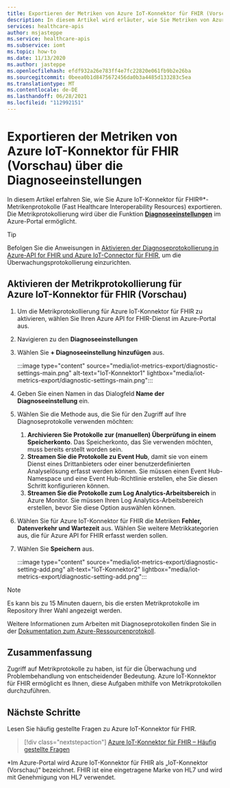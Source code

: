 ```yaml
---
title: Exportieren der Metriken von Azure IoT-Konnektor für FHIR (Vorschau) über die Diagnoseeinstellungen
description: In diesem Artikel wird erläuter, wie Sie Metriken von Azure IoT-Konnektor für FHIR (Vorschau) über die Diagnoseeinstellungen exportieren.
services: healthcare-apis
author: msjasteppe
ms.service: healthcare-apis
ms.subservice: iomt
ms.topic: how-to
ms.date: 11/13/2020
ms.author: jasteppe
ms.openlocfilehash: efdf932a26e783ff4e7fc22820e061fb9b2e26ba
ms.sourcegitcommit: 0beea0b1d8475672456da0b3a4485d133283c5ea
ms.translationtype: MT
ms.contentlocale: de-DE
ms.lasthandoff: 06/28/2021
ms.locfileid: "112992151"
---
```

# <a name="export-azure-iot-connector-for-fhir-preview-metrics-through-diagnostic-settings"></a>Exportieren der Metriken von Azure IoT-Konnektor für FHIR (Vorschau) über die Diagnoseeinstellungen

In diesem Artikel erfahren Sie, wie Sie Azure IoT-Konnektor für FHIR&#174;*-Metrikenprotokolle (Fast Healthcare Interoperability Resources) exportieren. Die Metrikprotokollierung wird über die Funktion [**Diagnoseeinstellungen**](../../azure-monitor/essentials/diagnostic-settings.md) im Azure-Portal ermöglicht. 

> [!TIP]
> Befolgen Sie die Anweisungen in [Aktivieren der Diagnoseprotokollierung in Azure-API for FHIR und Azure IoT-Connector für FHIR](enable-diagnostic-logging.md#enable-diagnostic-logging-in-azure-api-for-fhir), um die Überwachungsprotokollierung einzurichten.

## <a name="enable-metrics-logging-for-the-azure-iot-connector-for-fhir-preview"></a>Aktivieren der Metrikprotokollierung für Azure IoT-Konnektor für FHIR (Vorschau)
1. Um die Metrikprotokollierung für Azure IoT-Konnektor für FHIR zu aktivieren, wählen Sie Ihren Azure API for FHIR-Dienst im Azure-Portal aus. 

2. Navigieren zu den **Diagnoseeinstellungen** 

3. Wählen Sie **+ Diagnoseeinstellung hinzufügen**  aus.

   :::image type="content" source="media/iot-metrics-export/diagnostic-settings-main.png" alt-text="IoT-Konnektor1" lightbox="media/iot-metrics-export/diagnostic-settings-main.png"::: 

4. Geben Sie einen Namen in das Dialogfeld **Name der Diagnoseeinstellung** ein.

5. Wählen Sie die Methode aus, die Sie für den Zugriff auf Ihre Diagnoseprotokolle verwenden möchten:

    1. **Archivieren Sie Protokolle zur (manuellen) Überprüfung in einem Speicherkonto**. Das Speicherkonto, das Sie verwenden möchten, muss bereits erstellt worden sein.
    2. **Streamen Sie die Protokolle zu Event Hub**, damit sie von einem Dienst eines Drittanbieters oder einer benutzerdefinierten Analyselösung erfasst werden können. Sie müssen einen Event Hub-Namespace und eine Event Hub-Richtlinie erstellen, ehe Sie diesen Schritt konfigurieren können.
    3. **Streamen Sie die Protokolle zum Log Analytics-Arbeitsbereich** in Azure Monitor. Sie müssen Ihren Log Analytics-Arbeitsbereich erstellen, bevor Sie diese Option auswählen können.

6. Wählen Sie für Azure IoT-Konnektor für FHIR die Metriken **Fehler, Datenverkehr und Wartezeit** aus.  Wählen Sie weitere Metrikkategorien aus, die für Azure API for FHIR erfasst werden sollen.

7. Wählen Sie **Speichern** aus.

   :::image type="content" source="media/iot-metrics-export/diagnostic-setting-add.png" alt-text="IoT-Konnektor2" lightbox="media/iot-metrics-export/diagnostic-setting-add.png":::

> [!Note] 
> Es kann bis zu 15 Minuten dauern, bis die ersten Metrikprotokolle im Repository Ihrer Wahl angezeigt werden.  
 
Weitere Informationen zum Arbeiten mit Diagnoseprotokollen finden Sie in der [Dokumentation zum Azure-Ressourcenprotokoll](../../azure-monitor/essentials/platform-logs-overview.md).

## <a name="conclusion"></a>Zusammenfassung 
Zugriff auf Metrikprotokolle zu haben, ist für die Überwachung und Problembehandlung von entscheidender Bedeutung.  Azure IoT-Konnektor für FHIR ermöglicht es Ihnen, diese Aufgaben mithilfe von Metrikprotokollen durchzuführen. 

## <a name="next-steps"></a>Nächste Schritte

Lesen Sie häufig gestellte Fragen zu Azure IoT-Konnektor für FHIR.

>[!div class="nextstepaction"]
>[Azure IoT-Konnektor für FHIR – Häufig gestellte Fragen](fhir-faq.yml)

*Im Azure-Portal wird Azure IoT-Konnektor für FHIR als „IoT-Konnektor (Vorschau)“ bezeichnet. FHIR ist eine eingetragene Marke von HL7 und wird mit Genehmigung von HL7 verwendet.